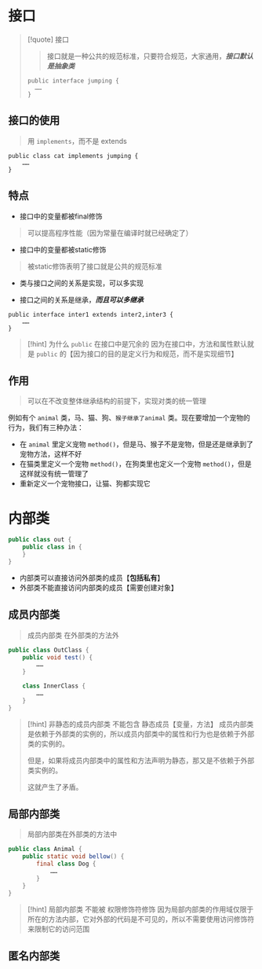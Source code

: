 # 接口
> [!quote] 接口
>>接口就是一种公共的规范标准，只要符合规范，大家通用，***接口默认是抽象类***
>
> ```
> public interface jumping {
> 	……
> }
> ```

## 接口的使用
> 用 `implements`，而不是 extends

```
public class cat implements jumping {  
	……
}
```
## 特点
- 接口中的变量都被final修饰
>可以提高程序性能（因为常量在编译时就已经确定了）

- 接口中的变量都被static修饰
>被static修饰表明了接口就是公共的规范标准

- 类与接口之间的关系是实现，可以多实现

- 接口之间的关系是继承，***而且可以多继承***
```
public interface inter1 extends inter2,inter3 {
	……
}
```

> [!hint] 为什么 `public` 在接口中是冗余的
> 因为在接口中，方法和属性默认就是 `public` 的【因为接口的目的是定义行为和规范，而不是实现细节】

## 作用
>可以在不改变整体继承结构的前提下，实现对类的统一管理

例如有个 `animal` 类，马、猫、狗、`猴子继承了animal` 类。现在要增加一个宠物的行为，我们有三种办法：
- 在 `animal` 里定义宠物 `method()`，但是马、猴子不是宠物，但是还是继承到了宠物方法，这样不好
- 在猫类里定义一个宠物 `method()`，在狗类里也定义一个宠物 `method()`，但是这样就没有统一管理了
- 重新定义一个宠物接口，让猫、狗都实现它

# 内部类
```java
public class out {
	public class in {
	}
}
```

- 内部类可以直接访问外部类的成员【**包括私有**】
- 外部类不能直接访问内部类的成员【需要创建对象】

## 成员内部类
>成员内部类 在外部类的方法外

```java
public class OutClass {
	public void test() {
		……
	}

	class InnerClass {
		……
	}
}
```

>[!hint] 非静态的成员内部类 不能包含 静态成员【变量，方法】
>成员内部类是依赖于外部类的实例的，所以成员内部类中的属性和行为也是依赖于外部类的实例的。
>
>但是，如果将成员内部类中的属性和方法声明为静态，那又是不依赖于外部类实例的。
>
>这就产生了矛盾。

## 局部内部类
>局部内部类在外部类的方法中

```java
public class Animal {
	public static void bellow() {
		final class Dog {
			……
		}
	}
}
```

>[!hint] 局部内部类 不能被 权限修饰符修饰
>因为局部内部类的作用域仅限于所在的方法内部，它对外部的代码是不可见的，所以不需要使用访问修饰符来限制它的访问范围

## 匿名内部类









































